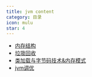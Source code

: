 ```yaml
---
title: jvm content
category: 目录
icon: mulu
star: 4
---
```


- [内存结构](jvm-memory-structure.md)
- [垃圾回收](jvm-garbage-collection.md)
- [类加载与字节码技术&内存模式](jvm-class-loading&bytecode-technology.md)
- [jvm调优](jvm-tuning.md)
